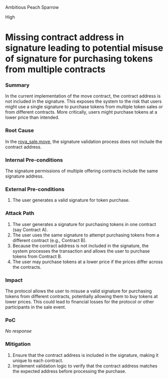 Ambitious Peach Sparrow

High

# Missing contract address in signature leading to potential misuse of signature for purchasing tokens from multiple contracts

### Summary

In the current implementation of the move contract, the contract address is not included in the signature. This exposes the system to the risk that users might use a single signature to purchase tokens from multiple token sales or from different contracts. More critically, users might purchase tokens at a lower price than intended.

### Root Cause

In the [rova_sale.move](https://github.com/sherlock-audit/2025-02-rova/blob/53fb6d71d253676bfbd00926e8f217f40c62d8c5/rova-movement-contracts/sources/rova_sale.move#L149-L156), the signature validation process does not include the contract address.

### Internal Pre-conditions

The signature permissions of multiple offering contracts include the same signature address.

### External Pre-conditions

1.	The user generates a valid signature for token purchase.

### Attack Path

1.	The user generates a signature for purchasing tokens in one contract (say Contract A).
2.	The user uses the same signature to attempt purchasing tokens from a different contract (e.g., Contract B).
3.	Because the contract address is not included in the signature, the system processes the transaction and allows the user to purchase tokens from Contract B.
4.	The user may purchase tokens at a lower price if the prices differ across the contracts.

### Impact

The protocol allows the user to misuse a valid signature for purchasing tokens from different contracts, potentially allowing them to buy tokens at lower prices. This could lead to financial losses for the protocol or other participants in the sale event.

### PoC

_No response_

### Mitigation

1.	Ensure that the contract address is included in the signature, making it unique to each contract.
2.	Implement validation logic to verify that the contract address matches the expected address before processing the purchase.
